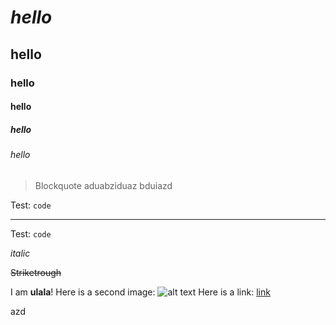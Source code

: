 # *hello* 

## hello

### hello

#### hello

##### hello

###### hello

> Blockquote aduabziduaz bduiazd

Test: `code`

---

Test: `code`


*italic*





~~Striketrough~~

I am **ulala**!
Here is a second image: ![alt text](https://google.com)
Here is a link: [link](https://google.com)

azd
